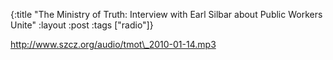 {:title "The Ministry of Truth: Interview with Earl Silbar about Public Workers Unite"
:layout :post
:tags  ["radio"]}

<http://www.szcz.org/audio/tmot\_2010-01-14.mp3>


